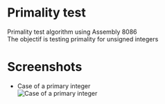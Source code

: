 # Primality test
Primality test algorithm using Assembly 8086   
The objectif is testing primality for unsigned integers

# Screenshots
* Case of a primary integer   
![Case of a primary integer](https://github.com/bondif/primality-test/blob/master/screenshots/primary-case.jpg "Case of a primary integer")    
